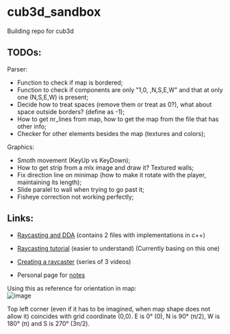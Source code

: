 # cub3d_sandbox
Building repo for cub3d

## TODOs:
Parser:
- Function to check if map is bordered;
- Function to check if components are only "1,0, ,N,S,E,W" and that at only one (N,S,E,W) is present;
- Decide how to treat spaces (remove them or treat as 0?), what about space outside borders? (define as -1);
- How to get nr_lines from map, how to get the map from the file that has other info;
- Checker for other elements besides the map (textures and colors);   

Graphics:
- Smoth movement (KeyUp vs KeyDown);
- How to get strip from a mlx image and draw it? Textured walls;
- Fix direction line on minimap (how to make it rotate with the player, maintaining its length);
- Slide paralel to wall when trying to go past it;
- Fisheye correction not working perfectly;

## Links:
- [Raycasting and DDA](https://lodev.org/cgtutor/raycasting.html) (contains 2 files with implementations in c++)
- [Raycasting tutorial](https://permadi.com/1996/05/ray-casting-tutorial-table-of-contents/) (easier to understand) (Currently basing on this one)
- [Creating a raycaster](https://www.youtube.com/watch?v=gYRrGTC7GtA) (series of 3 videos)

- Personal page for [notes](https://spicy-dirigible-2b6.notion.site/Cub3D-cc92684cfbf64eb8ae13841b32ea4603?pvs=4)

Using this as reference for orientation in map:   
![image](https://github.com/damachad/cub3d_sandbox/assets/128734978/dfe879ec-18be-4987-a7c4-a59e359449b4)

Top left corner (even if it has to be imagined, when map shape does not allow it) coincides with grid coordinate (0,0). E is 0° (0), N is 90° (π/2), W is 180° (π) and S is 270° (3π/2).
